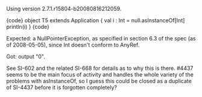 Using version 2.7.1.r15804-b20080816212059.

{code}
object T5 extends Application {
  val i : Int = null.asInstanceOf[Int]
  println(i)
}
{code}

Expected: a NullPointerException, as specified in section 6.3 of the spec (as of 2008-05-05), since Int doesn't conform to AnyRef.

Got: output "0".

See SI-602 and the related SI-668 for details as to why this is there. 
#4437 seems to be the main focus of activity and handles the whole variety of the problems with asInstanceOf, so I guess this could be closed as a duplicate of SI-4437 before it is forgotten completely?
